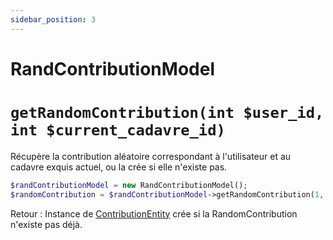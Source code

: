 ```yaml
---
sidebar_position: 3
---
```


# RandContributionModel

# `getRandomContribution(int $user_id, int $current_cadavre_id)`
Récupère la contribution aléatoire correspondant à l'utilisateur et au cadavre exquis actuel, ou la crée si elle n'existe pas.

```php
$randContributionModel = new RandContributionModel();
$randomContribution = $randContributionModel->getRandomContribution(1, 1);
```

Retour : Instance de [ContributionEntity](/docs/entities/contributionentity) crée si la RandomContribution n'existe pas déjà.